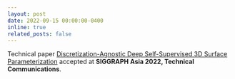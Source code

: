 ```yaml
---
layout: post
date: 2022-09-15 00:00:00-0400
inline: true
related_posts: false
---
```


Technical paper [Discretization-Agnostic Deep Self-Supervised 3D Surface Parameterization](https://coreqode.github.io/surface_parameterization/) accepted at **SIGGRAPH Asia 2022, Technical Communications**.
